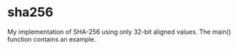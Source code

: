 # sha256

My implementation of SHA-256 using only 32-bit aligned values. The main() function contains an example.